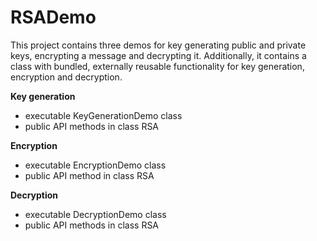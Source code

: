 # RSADemo

This project contains three demos for key generating public and private keys, encrypting a message and decrypting it.
Additionally, it contains a class with bundled, externally reusable functionality for key generation, encryption and decryption.

**Key generation**

- executable KeyGenerationDemo class
- public API methods in class RSA

**Encryption**
  
- executable EncryptionDemo class
- public API method in class RSA

**Decryption**

- executable DecryptionDemo class
- public API methods in class RSA
